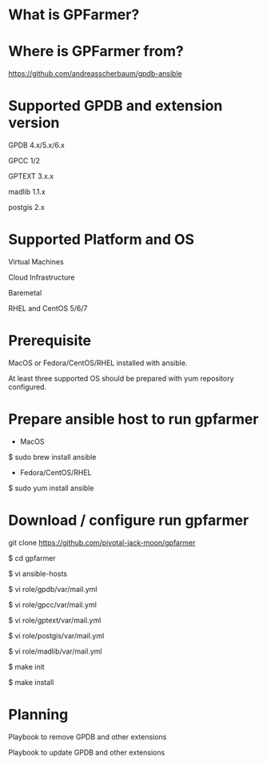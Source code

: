 # What is GPFarmer?

# Where is GPFarmer from?
https://github.com/andreasscherbaum/gpdb-ansible

# Supported GPDB and extension version
GPDB 4.x/5.x/6.x

GPCC 1/2

GPTEXT 3.x.x

madlib 1.1.x

postgis 2.x


# Supported Platform and OS
Virtual Machines

Cloud Infrastructure

Baremetal

RHEL and CentOS 5/6/7


# Prerequisite
MacOS or Fedora/CentOS/RHEL installed with ansible.

At least three supported OS should be prepared with yum repository configured.


# Prepare ansible host to run gpfarmer
* MacOS

$ sudo brew install ansible

* Fedora/CentOS/RHEL

$ sudo yum install ansible


# Download / configure run gpfarmer
git clone https://github.com/pivotal-jack-moon/gpfarmer

$ cd gpfarmer

$ vi ansible-hosts

$ vi role/gpdb/var/mail.yml

$ vi role/gpcc/var/mail.yml

$ vi role/gptext/var/mail.yml

$ vi role/postgis/var/mail.yml

$ vi role/madlib/var/mail.yml

$ make init

$ make install


# Planning
Playbook to remove GPDB and other extensions

Playbook to update GPDB and other extensions

